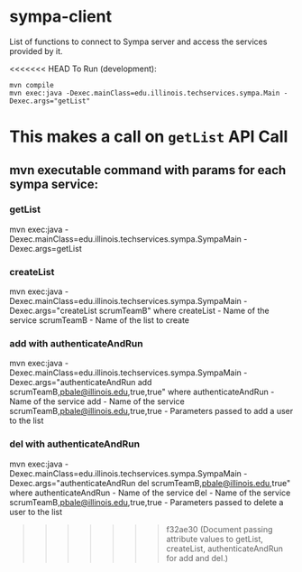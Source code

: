 # sympa-client
List of functions to connect to Sympa server and access the services provided by it.

<<<<<<< HEAD
To Run (development):
```
mvn compile
mvn exec:java -Dexec.mainClass=edu.illinois.techservices.sympa.Main -Dexec.args="getList"
```
This makes a call on `getList` API Call
=======
## mvn executable command with params for each sympa service:

### getList
mvn exec:java -Dexec.mainClass=edu.illinois.techservices.sympa.SympaMain -Dexec.args=getList

### createList
mvn exec:java -Dexec.mainClass=edu.illinois.techservices.sympa.SympaMain -Dexec.args="createList scrumTeamB"
where createList - Name of the service
scrumTeamB - Name of the list to create

### add with authenticateAndRun
mvn exec:java -Dexec.mainClass=edu.illinois.techservices.sympa.SympaMain -Dexec.args="authenticateAndRun add scrumTeamB,pbale@illinois.edu,true,true"
where authenticateAndRun - Name of the service
add -  Name of the service
scrumTeamB,pbale@illinois.edu,true,true - Parameters passed to add a user to the list 

### del with authenticateAndRun
mvn exec:java -Dexec.mainClass=edu.illinois.techservices.sympa.SympaMain -Dexec.args="authenticateAndRun del scrumTeamB,pbale@illinois.edu,true"
where authenticateAndRun - Name of the service
del - Name of the service
scrumTeamB,pbale@illinois.edu,true,true - Parameters passed to delete a user to the list 



>>>>>>> f32ae30 (Document  passing attribute values to getList, createList, authenticateAndRun for add and del.)

